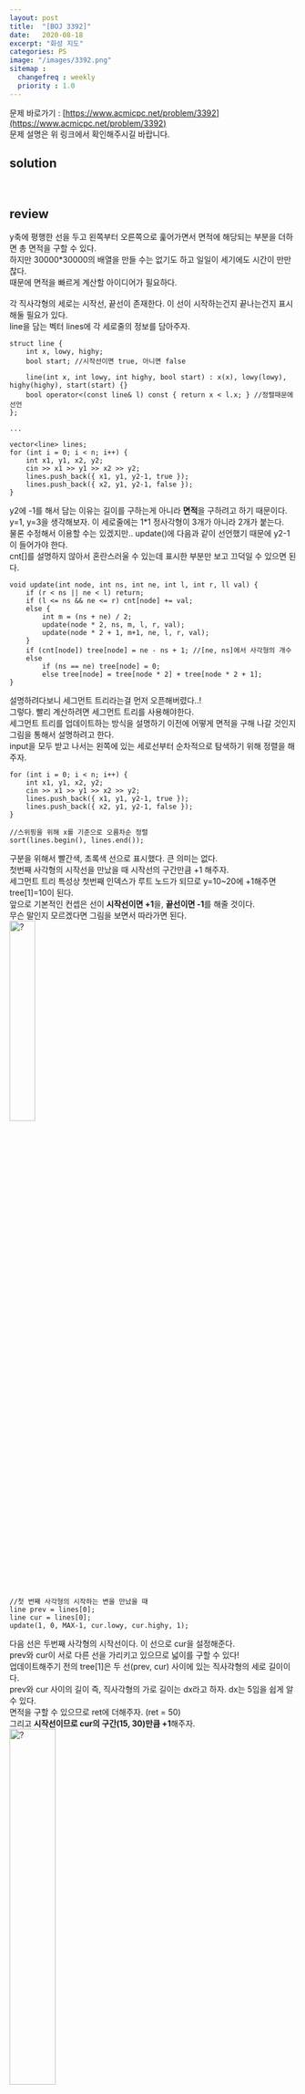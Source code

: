 ```yaml
---
layout: post
title:  "[BOJ 3392]"
date:   2020-08-18
excerpt: "화성 지도"
categories: PS
image: "/images/3392.png"
sitemap :
  changefreq : weekly
  priority : 1.0
---
```


문제 바로가기 : [https://www.acmicpc.net/problem/3392](https://www.acmicpc.net/problem/3392)<br>
문제 설명은 위 링크에서 확인해주시길 바랍니다.
<br>
## solution
<script src="https://gist.github.com/yooniversal/e2143bbcf4e17d101dc83abb4895a43d.js"></script>
<br>

## review
y축에 평행한 선을 두고 왼쪽부터 오른쪽으로 훑어가면서 면적에 해당되는 부분을 더하면 총 면적을 구할 수 있다.<br>
하지만 30000*30000의 배열을 만들 수는 없기도 하고 일일이 세기에도 시간이 만만찮다.<br>
때문에 면적을 빠르게 계산할 아이디어가 필요하다.<br>
<br>
각 직사각형의 세로는 시작선, 끝선이 존재한다. 이 선이 시작하는건지 끝나는건지 표시해둘 필요가 있다.<br>
line을 담는 벡터 lines에 각 세로줄의 정보를 담아주자.<br>
```
struct line {
    int x, lowy, highy;
    bool start; //시작선이면 true, 아니면 false

    line(int x, int lowy, int highy, bool start) : x(x), lowy(lowy), highy(highy), start(start) {}
    bool operator<(const line& l) const { return x < l.x; } //정렬때문에 선언
};

...

vector<line> lines;
for (int i = 0; i < n; i++) {
    int x1, y1, x2, y2;
    cin >> x1 >> y1 >> x2 >> y2;
    lines.push_back({ x1, y1, y2-1, true });
    lines.push_back({ x2, y1, y2-1, false });
}
```
y2에 -1를 해서 담는 이유는 길이를 구하는게 아니라 <strong>면적</strong>을 구하려고 하기 때문이다.<br>
y=1, y=3을 생각해보자. 이 세로줄에는 1*1 정사각형이 3개가 아니라 2개가 붙는다.<br>
물론 수정해서 이용할 수는 있겠지만.. update()에 다음과 같이 선언했기 때문에 y2-1이 들어가야 한다.<br>
cnt[]를 설명하지 않아서 혼란스러울 수 있는데 표시한 부분만 보고 끄덕일 수 있으면 된다.<br>
```
void update(int node, int ns, int ne, int l, int r, ll val) {
    if (r < ns || ne < l) return;
    if (l <= ns && ne <= r) cnt[node] += val;
    else {
        int m = (ns + ne) / 2;
        update(node * 2, ns, m, l, r, val);
        update(node * 2 + 1, m+1, ne, l, r, val);
    }
    if (cnt[node]) tree[node] = ne - ns + 1; //[ne, ns]에서 사각형의 개수
    else
        if (ns == ne) tree[node] = 0;
        else tree[node] = tree[node * 2] + tree[node * 2 + 1];
}
```
설명하려다보니 세그먼트 트리라는걸 먼저 오픈해버렸다..!<br>
그렇다. 빨리 계산하려면 세그먼트 트리를 사용해야한다.<br>
세그먼트 트리를 업데이트하는 방식을 설명하기 이전에 어떻게 면적을 구해 나갈 것인지 그림을 통해서 설명하려고 한다.<br>
input을 모두 받고 나서는 왼쪽에 있는 세로선부터 순차적으로 탐색하기 위해 정렬을 해주자.<br>
```
for (int i = 0; i < n; i++) {
    int x1, y1, x2, y2;
    cin >> x1 >> y1 >> x2 >> y2;
    lines.push_back({ x1, y1, y2-1, true });
    lines.push_back({ x2, y1, y2-1, false });
}

//스위핑을 위해 x를 기준으로 오름차순 정렬
sort(lines.begin(), lines.end());
```
구분을 위해서 빨간색, 초록색 선으로 표시했다. 큰 의미는 없다.<br>
첫번째 사각형의 시작선을 만났을 때 시작선의 구간만큼 +1 해주자.<br>
세그먼트 트리 특성상 첫번째 인덱스가 루트 노드가 되므로 y=10~20에 +1해주면 tree[1]=10이 된다.<br>
앞으로 기본적인 컨셉은 선이 <strong>시작선이면 +1</strong>을, <strong>끝선이면 -1</strong>를 해줄 것이다.<br>
무슨 말인지 모르겠다면 그림을 보면서 따라가면 된다.<br>
<img src="/images/3392_1.png" width="30%" height="30%" title="3392_1.png" alt="?"/><br>
```
//첫 번째 사각형의 시작하는 변을 만났을 때
line prev = lines[0];
line cur = lines[0];
update(1, 0, MAX-1, cur.lowy, cur.highy, 1);
```
다음 선은 두번째 사각형의 시작선이다. 이 선으로 cur을 설정해준다.<br>
prev와 cur이 서로 다른 선을 가리키고 있으므로 넓이를 구할 수 있다!<br>
업데이트해주기 전의 tree[1]은 두 선(prev, cur) 사이에 있는 직사각형의 세로 길이이다.<br>
prev와 cur 사이의 길이 즉, 직사각형의 가로 길이는 dx라고 하자. dx는 5임을 쉽게 알 수 있다.<br>
면적을 구할 수 있으므로 ret에 더해주자. (ret = 50)<br>
그리고 <strong>시작선이므로 cur의 구간(15, 30)만큼 +1</strong>해주자.<br>
<img src="/images/3392_2.png" width="40%" height="40%" title="3392_2.png" alt="?"/><br>
```
ll ret = 0;
for (int i = 1; i < 2 * n; i++) {
    cur = lines[i];
    int dx = cur.x - prev.x;
    ret += dx * tree[1];

    if(cur.start) update(1, 0, MAX-1, cur.lowy, cur.highy, 1); //시작선
    else update(1, 0, MAX-1, cur.lowy, cur.highy, -1); //끝선
    prev = cur;
}
```
세번째 선은 첫번째 사각형의 끝선이다. 이 선이 cur이 되겠다.<br>
현재 tree[1]가 20이고 dx가 5이므로 ret에 100을 더해주자. (ret = 150)<br>
그리고 <strong>cur은 끝선이므로 구간(10, 20)만큼 -1</strong>을 해줘야 한다.<br>
+1, -1을 해준다는건 tree[1] 즉 직사각형 면적의 세로 길이에 영향을 주는걸 말한다.<br>
하지만 구간만큼 +1, -1을 해줘도 길이가 그만큼 늘어나고 줄어들지 않는다. 그래서도 안된다.<br>
그러나 더해주거나 뺄 때 길이에 영향을 주는건 분명하다. update()를 보면 왜 인지 알 수 있다.<br>
이 부분은 면적을 모두 구하고 나서 마지막에 설명하겠다.<br>
<img src="/images/3392_3.png" width="40%" height="40%" title="3392_3.png" alt="?"/><br>
마지막인 네번째 선이 도달했다. 두번째 사각형의 끝선이다.<br>
현재 tree[1]가 15, dx가 5이므로 ret에 75를 더한다. (ret = 225)<br>
더 이상의 업데이트는 의미가 없으므로 tree[1]이 몇인지는 표시하지 않았다.<br>
<img src="/images/3392_4.png" width="30%" height="30%" title="3392_4.png" alt="?"/><br>
<br>
그럼 방금 언급했던 +1, -1은 어떤식으로 작동하길래 필요한 만큼만 늘어나거나 줄어들까?<br>
구간별 업데이트라고 하면 보통 lazy propagation을 떠올리기 쉽다. 실제로 그렇게 구현한 사람도 봤다.<br>
하지만 이 문제는 구간을 업데이트 하지만 lazy propagation을 사용하지 않고도 답을 구할 수 있다.<br>
정확히는 비슷한 아이디어를 사용한다고 보면 될 것 같다. tree[] 이외에도 cnt[]를 선언해 이용한다.<br>
<br>
최대, 최솟값을 계산하는 세그먼트 트리처럼 구간 내에 [ns, ne]가 들어오면 재귀호출을 중단한다.<br>
그리고 tree[node]가 아닌 cnt[node]에 <storng>일단</strong> val을 더한다. (lazy propagation과 비슷하다)<br>
그렇게 반영한 cnt[node]가 0이 아니면 tree[node]를 현재 구간에 있는 면적(ne-ns+1)만큼 저장한다.<br>
만약 cnt[node]가 0인데 리프노드라면 0을, 아니라면 자식 노드의 합으로 저장한다.<br>
<br>
cnt[node]가 0이 아니라는건(정확히는 cnt[node]>0) 현재 구간[ns, ne]이 유효하다는걸 의미한다. 유효하면 1을 유지한다.<br>
아까 세로선들마다 업데이트 했던걸 그림 하나로 나타내면 다음과 같다.<br>
<img src="/images/3392_5.png" width="40%" height="40%" title="3392_5.png" alt="?"/><br>
세번째 선때문에 [10, 20]이 -1돼도 첫번째 선만큼만 상쇄될 뿐 두번째 선을 때문에 [15, 30]이 유효하다!<br>
<br>
개인적으로는 상당히 어렵게 느껴졌던 문제였다.<br>
스위핑에 대한 이해가 떨어지기도 했고 다른 알고리즘과 섞어서 응용해 풀기엔 아직 많이 부족한 것 같다.<br>
각 유형을 숙지하고 응용할 수 있는 단계까지 나아갈 수 있도록 많은 경험을 해봐야겠다.<br>


<script src="https://utteranc.es/client.js"
        repo="yooniversal/blog-comments"
        issue-term="pathname"
        theme="github-light"
        crossorigin="anonymous"
        async>
</script>
